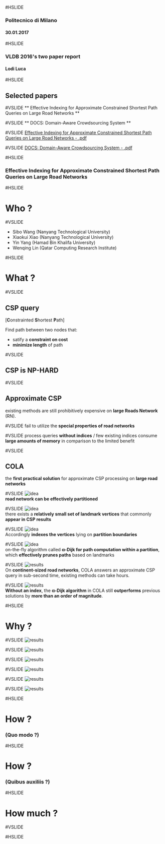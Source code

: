 #HSLIDE
### Politecnico di Milano
#### 30.01.2017

#HSLIDE
### VLDB 2016's two paper report
#### Lodi Luca

#HSLIDE
## Selected papers

#VSLIDE
** Effective Indexing for Approximate Constrained Shortest Path Queries on Large Road Networks **

#VSLIDE
** DOCS: Domain-Aware Crowdsourcing System **

#VSLIDE
[Effective Indexing for Approximate Constrained Shortest Path Queries on Large Road Networks - .pdf](http://www.vldb.org/pvldb/vol10/p61-wang.pdf)


#VSLIDE
[DOCS: Domain-Aware Crowdsourcing System - .pdf](http://www.vldb.org/pvldb/vol10/p361-zheng.pdf)

#HSLIDE
### Effective Indexing for Approximate Constrained Shortest Path Queries on Large Road Networks

#HSLIDE
# Who ?

#VSLIDE
- Sibo Wang
  (Nanyang Technological University)
- Xiaokui Xiao
  (Nanyang Technological University)
- Yin Yang
  (Hamad Bin Khalifa University)
- Wenqing Lin
  (Qatar Computing Research Institute)

#HSLIDE
# What ?

#VSLIDE
## CSP query
[**C**onstrainted **S**hortest **P**ath]<br>

Find path between two nodes that:
- satify a **constraint on cost**
- **minimize length** of path

#VSLIDE
## CSP is NP-HARD

#VSLIDE
## Approximate CSP
existing methods are still prohibitively expensive on **large Roads Network** (RN).

#VSLIDE
fail to utilize the **special properties of road networks**

#VSLIDE
process queries **without indices** / few existing indices consume **large amounts of memory** in comparison to the limited benefit

#VSLIDE
## COLA
the **first practical solution** for approximate CSP processing on **large road networks**

#VSLIDE
![idea](idea.jpg)
<br>
 **road network can be effectively partitioned**

#VSLIDE
![idea](idea.jpg)
<br>
there exists a **relatively small set of landmark vertices**
that commonly **appear in CSP results**

#VSLIDE
![idea](idea.jpg)
<br>
Accordingly **indexes the vertices** lying on **partition boundaries**

#VSLIDE
![idea](idea.jpg)
<br>
on-the-fly algorithm called **α-Dijk for path computation within a partition**, which **effectively prunes paths** based on landmarks


#VSLIDE
![results](fantozzi.jpg)
<br>
On **continent-sized road networks**, COLA answers an approximate CSP query in sub-second time, existing methods can take hours.

#VSLIDE
![results](fantozzi.jpg)
<br>
**Without an index**, the **α-Dijk algorithm** in COLA still **outperforms**
previous solutions by **more than an order of magnitude**.

#HSLIDE
# Why ?

#VSLIDE
![results](gmap.jpg)
<br>

#VSLIDE
![results](toll1.jpg)
<br>

#VSLIDE
![results](toll2.jpg)
<br>

#VSLIDE
![results](toll3.jpg)
<br>

#VSLIDE
![results](ny_left.jpg)
<br>

#VSLIDE
![results](rail.jpg)
<br>

#HSLIDE
# How ?
### (Quo modo ?)

#HSLIDE
# How ?
### (Quibus auxiliis ?)

#HSLIDE
# How much ?
#VSLIDE


#HSLIDE
